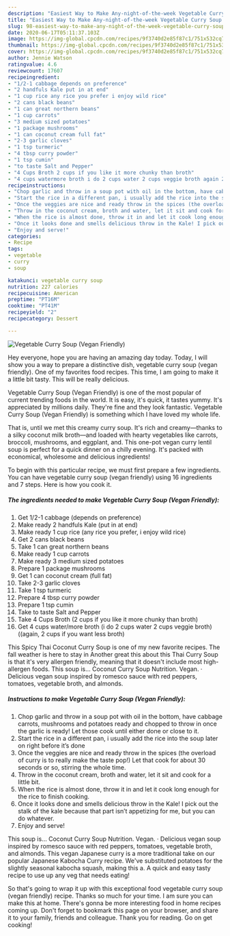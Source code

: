 ```yaml
---
description: "Easiest Way to Make Any-night-of-the-week Vegetable Curry Soup (Vegan Friendly)"
title: "Easiest Way to Make Any-night-of-the-week Vegetable Curry Soup (Vegan Friendly)"
slug: 98-easiest-way-to-make-any-night-of-the-week-vegetable-curry-soup-vegan-friendly
date: 2020-06-17T05:11:37.103Z
image: https://img-global.cpcdn.com/recipes/9f3740d2e85f87c1/751x532cq70/vegetable-curry-soup-vegan-friendly-recipe-main-photo.jpg
thumbnail: https://img-global.cpcdn.com/recipes/9f3740d2e85f87c1/751x532cq70/vegetable-curry-soup-vegan-friendly-recipe-main-photo.jpg
cover: https://img-global.cpcdn.com/recipes/9f3740d2e85f87c1/751x532cq70/vegetable-curry-soup-vegan-friendly-recipe-main-photo.jpg
author: Jennie Watson
ratingvalue: 4.6
reviewcount: 17607
recipeingredient:
- "1/2-1 cabbage depends on preference"
- "2 handfuls Kale put in at end"
- "1 cup rice any rice you prefer i enjoy wild rice"
- "2 cans black beans"
- "1 can great northern beans"
- "1 cup carrots"
- "3 medium sized potatoes"
- "1 package mushrooms"
- "1 can coconut cream full fat"
- "2-3 garlic cloves"
- "1 tsp turmeric"
- "4 tbsp curry powder"
- "1 tsp cumin"
- "to taste Salt and Pepper"
- "4 Cups Broth 2 cups if you like it more chunky than broth"
- "4 cups watermore broth i do 2 cups water 2 cups veggie broth again 2 cups if you want less broth"
recipeinstructions:
- "Chop garlic and throw in a soup pot with oil in the bottom, have cabbage carrots, mushrooms and potatoes ready and chopped to throw in once the garlic is ready! Let those cook until either done or close to it."
- "Start the rice in a different pan, i usually add the rice into the soup later on right before it’s done"
- "Once the veggies are nice and ready throw in the spices (the overload of curry is to really make the taste pop!) Let that cook for about 30 seconds or so, stirring the whole time."
- "Throw in the coconut cream, broth and water, let it sit and cook for a little bit."
- "When the rice is almost done, throw it in and let it cook long enough for the rice to finish cooking."
- "Once it looks done and smells delicious throw in the Kale! I pick out the stalk of the kale because that part isn’t appetizing for me, but you can do whatever."
- "Enjoy and serve!"
categories:
- Recipe
tags:
- vegetable
- curry
- soup

katakunci: vegetable curry soup 
nutrition: 227 calories
recipecuisine: American
preptime: "PT16M"
cooktime: "PT41M"
recipeyield: "2"
recipecategory: Dessert

---
```



![Vegetable Curry Soup (Vegan Friendly)](https://img-global.cpcdn.com/recipes/9f3740d2e85f87c1/751x532cq70/vegetable-curry-soup-vegan-friendly-recipe-main-photo.jpg)

Hey everyone, hope you are having an amazing day today. Today, I will show you a way to prepare a distinctive dish, vegetable curry soup (vegan friendly). One of my favorites food recipes. This time, I am going to make it a little bit tasty. This will be really delicious.

Vegetable Curry Soup (Vegan Friendly) is one of the most popular of current trending foods in the world. It is easy, it's quick, it tastes yummy. It's appreciated by millions daily. They're fine and they look fantastic. Vegetable Curry Soup (Vegan Friendly) is something which I have loved my whole life.

That is, until we met this creamy curry soup. It&#39;s rich and creamy—thanks to a silky coconut milk broth—and loaded with hearty vegetables like carrots, broccoli, mushrooms, and eggplant, and. This one-pot vegan curry lentil soup is perfect for a quick dinner on a chilly evening. It&#39;s packed with economical, wholesome and delicious ingredients!


To begin with this particular recipe, we must first prepare a few ingredients. You can have vegetable curry soup (vegan friendly) using 16 ingredients and 7 steps. Here is how you cook it.

<!--inarticleads1-->

##### The ingredients needed to make Vegetable Curry Soup (Vegan Friendly):

1. Get 1/2-1 cabbage (depends on preference)
1. Make ready 2 handfuls Kale (put in at end)
1. Make ready 1 cup rice (any rice you prefer, i enjoy wild rice)
1. Get 2 cans black beans
1. Take 1 can great northern beans
1. Make ready 1 cup carrots
1. Make ready 3 medium sized potatoes
1. Prepare 1 package mushrooms
1. Get 1 can coconut cream (full fat)
1. Take 2-3 garlic cloves
1. Take 1 tsp turmeric
1. Prepare 4 tbsp curry powder
1. Prepare 1 tsp cumin
1. Take to taste Salt and Pepper
1. Take 4 Cups Broth (2 cups if you like it more chunky than broth)
1. Get 4 cups water/more broth (i do 2 cups water 2 cups veggie broth) ((again, 2 cups if you want less broth)


This Spicy Thai Coconut Curry Soup is one of my new favorite recipes. The fall weather is here to stay in Another great this about this Thai Curry Soup is that it&#39;s very allergen friendly, meaning that it doesn&#39;t include most high-allergen foods. This soup is… Coconut Curry Soup Nutrition. Vegan. · Delicious vegan soup inspired by romesco sauce with red peppers, tomatoes, vegetable broth, and almonds. 

<!--inarticleads2-->

##### Instructions to make Vegetable Curry Soup (Vegan Friendly):

1. Chop garlic and throw in a soup pot with oil in the bottom, have cabbage carrots, mushrooms and potatoes ready and chopped to throw in once the garlic is ready! Let those cook until either done or close to it.
1. Start the rice in a different pan, i usually add the rice into the soup later on right before it’s done
1. Once the veggies are nice and ready throw in the spices (the overload of curry is to really make the taste pop!) Let that cook for about 30 seconds or so, stirring the whole time.
1. Throw in the coconut cream, broth and water, let it sit and cook for a little bit.
1. When the rice is almost done, throw it in and let it cook long enough for the rice to finish cooking.
1. Once it looks done and smells delicious throw in the Kale! I pick out the stalk of the kale because that part isn’t appetizing for me, but you can do whatever.
1. Enjoy and serve!


This soup is… Coconut Curry Soup Nutrition. Vegan. · Delicious vegan soup inspired by romesco sauce with red peppers, tomatoes, vegetable broth, and almonds. This vegan Japanese curry is a more traditional take on our popular Japanese Kabocha Curry recipe. We&#39;ve substituted potatoes for the slightly seasonal kabocha squash, making this a. A quick and easy tasty recipe to use up any veg that needs eating! 

So that's going to wrap it up with this exceptional food vegetable curry soup (vegan friendly) recipe. Thanks so much for your time. I am sure you can make this at home. There's gonna be more interesting food in home recipes coming up. Don't forget to bookmark this page on your browser, and share it to your family, friends and colleague. Thank you for reading. Go on get cooking!
